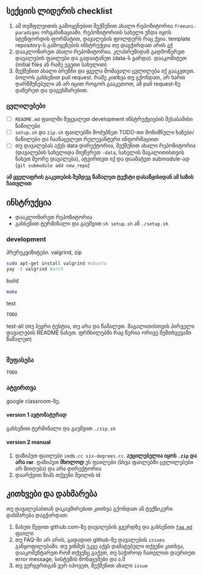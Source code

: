 ## სექციის ლიდერის checklist
1. ამ თემფლეითის გამოყენებით შექმენით ახალი რეპოზიტორია `freeuni-paradigms` ორგანიზაციაში. რეპოზიტორიის სახელი უნდა იყოს სტენფორდის ფორმატით, დავალების ფოლდერს რაც ქვია.  template repository-ს გამოყენების ინსტრუქცია თუ დაგჭირდათ არის [აქ](https://docs.github.com/en/free-pro-team@latest/github/creating-cloning-and-archiving-repositories/creating-a-repository-from-a-template)
2. დააკლონირეთ ახალი რეპოზიტორია. კლასრუმიდან გადმოწერეთ დავალების ფაილები და გადაიტანეთ (data-ს გარდა). დააკომიტეთ (initial files ან რამე ეგეთი სახელით)
3.  შექმენით ახალი ბრენჩი და ყველა მომავალი ცვლილება იქ გააკეთეთ. ბოლოს გახსენით pull request. რამე კითხვა თუ გქონდათ, არ ხართ დარწმუნებული ან არ იცით როგორ გააკეთოთ, ამ pull request-ზე დაწერეთ და დაგეხმარებით.

### ცვლილებები
- [ ] `README.md` ფაილში შეცვალეთ development ინსტრუქციების შესაბამისი ნაწილები
- [ ] `setup.sh` და `zip.sh` ფაილებში მოძებნეთ TODO-თი მონიშნული ხაზები/ნაწილები და ჩაანაცვლეთ რელევანტური ინფორმაციით
- [ ] თუ დავალებას აქვს data დირექტორია, შექმენით ახალი რეპოზიტორია (დავალების სახელიდა მიუწერეთ `-data`, სახელის მაგალითისთვის ნახეთ მეორე დავალება), ატვირთეთ იქ  და დაამატეთ submodule-ად (`git submodule add new_repo`)

**ამ ყველაფრის გაკეთების შემდეგ წაშალეთ ტექსტი დასაწყისიდან ამ ხაზის ჩათვლით**

## ინსტრუქცია
- დააკლონირეთ რეპოზიტორია
- გახსენით ტერმინალი და გაუშვით `sh setup.sh` ან `./setup.sh`

### development

პრერეკვიზიტები. valgrind, zip 

```sh
sudo apt-get install valgrind #ubuntu
yay -S valgrind #arch
```

build

```sh
make
```

test

```sh
TODO
```

test-all (თუ ბევრი ტესტია, თუ არა და წაშალეთ. მაგალითისთვის პირველი დავალების README ნახეთ. ფრჩხილებში რაც წერია ორივე შემთხვევაში წაშალეთ)
```sh
```
### შეფასება
`TODO`

### ატვირთვა
google classroom-ზე.

#### version 1 ავტომატურად
გახსენით ტერმინალი და გაუშვით `./zip.sh`

#### version 2 manual
1. დაზიპეთ ფაილები `imdb.cc six-degrees.cc`. **აუცილებელია იყოს `.zip` და არა rar**. დაზიპეთ **მხოლოდ** ეს ფაილები (სხვა ფაილებში ცვლილებები არ მიიღება) და არა დირექტორია
2. დაარქვით ზიპს თქვენი მეილის id


## კითხვები და დახმარება
თუ დავალებასთან დაკავშირებით კითხვა გქონდათ ან ტექნიკური დახმარება დაგჭირდათ:
1. ნახეთ შედით github.com-ზე დავალების გვერდზე და გახსენით [`faq.md`](./faq.md) ფაილი
2. თუ FAQ-ში არ არის, გადადით github-ზე დავალების `issues` განყოფილებაში. თუ ვინმეს უკვე აქვს დამატებული თქვენი კითხვა, დააკომენტარეთ რომ თქვენც გაქვთ, თუ საჭიროდ ჩათვლით დაურთეთ error message, სისტემის მონაცემები და ა.შ
3. თუ ვერცერთგან ვერ იპოვეთ, შექმენით ახალი `issue`

